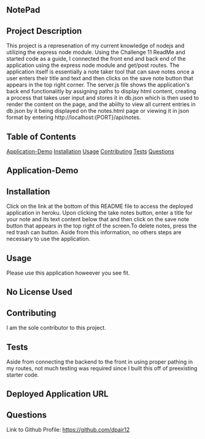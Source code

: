 ## NotePad

## Project Description

This project is a represenation of my current knowledge of nodejs and utilizing the express node module. Using the Challenge 11 ReadMe and started code as a guide, I connected the front end and back end of the application using the express node module and get/post routes. The application itself is essentially a note taker tool that can save notes once a user enters their title and text and then clicks on the save note button that appears in the top right corner. The server.js file shows the application's back end functionalitly by assigning paths to display html content, creating a process that takes user input and stores it in db.json which is then used to render the content on the page, and the abiilty to view all current entries in db.json by it being displayed on the notes.html page or viewing it in json format by entering http://localhost:{PORT}/api/notes. 

## Table of Contents

[Application-Demo](#Application-Demo)
[Installation](#Installation)
[Usage](#Usage)
[Contributing](#Contributing)
[Tests](#Tests)
[Questions](#Questions)


## Application-Demo



## Installation

Click on the link at the bottom of this README file to access the deployed application in heroku. Upon clicking the take notes button, enter a title for your note and its text content below that and then click on the save note button that appears in the top right of the screen.To delete notes, press the red trash can button. Aside from this information, no others steps are necessary to use the application.

## Usage

Please use this application howeever you see fit.

## No License Used

## Contributing

I am the sole contributor to this project.

## Tests

Aside from connecting the backend to the front in using proper pathing in my routes, not much testing was required since I built this off of preexisting starter code. 

## Deployed Application URL


## Questions

Link to Github Profile: https://github.com/dpair12

